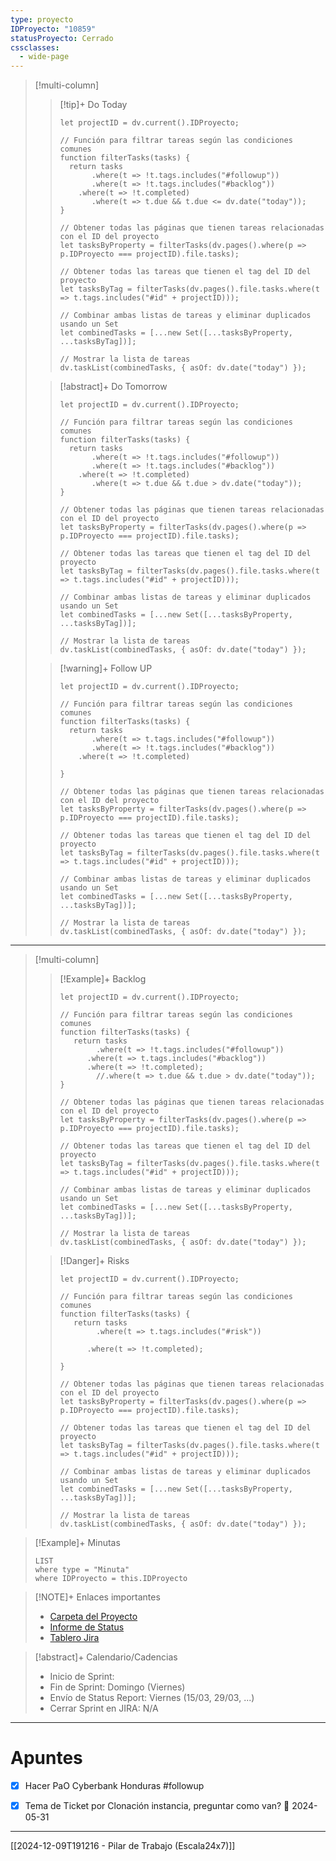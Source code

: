 ```yaml
---
type: proyecto
IDProyecto: "10859"
statusProyecto: Cerrado
cssclasses:
  - wide-page
---
```


> [!multi-column]
>
>> [!tip]+ Do Today
>> ```dataviewjs
>>let projectID = dv.current().IDProyecto;
>>
>>// Función para filtrar tareas según las condiciones comunes
>>function filterTasks(tasks) {
>>   return tasks
>>        .where(t => !t.tags.includes("#followup"))
>>        .where(t => !t.tags.includes("#backlog"))
>>     .where(t => !t.completed)
>>        .where(t => t.due && t.due <= dv.date("today"));
>>}
>>
>>// Obtener todas las páginas que tienen tareas relacionadas con el ID del proyecto
>>let tasksByProperty = filterTasks(dv.pages().where(p => p.IDProyecto === projectID).file.tasks);
>>
>>// Obtener todas las tareas que tienen el tag del ID del proyecto
>>let tasksByTag = filterTasks(dv.pages().file.tasks.where(t => t.tags.includes("#id" + projectID)));
>>
>>// Combinar ambas listas de tareas y eliminar duplicados usando un Set
>>let combinedTasks = [...new Set([...tasksByProperty, ...tasksByTag])];
>>
>>// Mostrar la lista de tareas
>>dv.taskList(combinedTasks, { asOf: dv.date("today") });
>>```
>
>> [!abstract]+ Do Tomorrow
>> ```dataviewjs
>>let projectID = dv.current().IDProyecto;
>>
>>// Función para filtrar tareas según las condiciones comunes
>>function filterTasks(tasks) {
>>   return tasks
>>        .where(t => !t.tags.includes("#followup"))
>>        .where(t => !t.tags.includes("#backlog"))
>>     .where(t => !t.completed)
>>        .where(t => t.due && t.due > dv.date("today"));
>>}
>>
>>// Obtener todas las páginas que tienen tareas relacionadas con el ID del proyecto
>>let tasksByProperty = filterTasks(dv.pages().where(p => p.IDProyecto === projectID).file.tasks);
>>
>>// Obtener todas las tareas que tienen el tag del ID del proyecto
>>let tasksByTag = filterTasks(dv.pages().file.tasks.where(t => t.tags.includes("#id" + projectID)));
>>
>>// Combinar ambas listas de tareas y eliminar duplicados usando un Set
>>let combinedTasks = [...new Set([...tasksByProperty, ...tasksByTag])];
>>
>>// Mostrar la lista de tareas
>>dv.taskList(combinedTasks, { asOf: dv.date("today") });
>>```
>
>> [!warning]+ Follow UP
>> ```dataviewjs
>>let projectID = dv.current().IDProyecto;
>>
>>// Función para filtrar tareas según las condiciones comunes
>>function filterTasks(tasks) {
>>   return tasks
>>        .where(t => t.tags.includes("#followup"))
>>        .where(t => !t.tags.includes("#backlog"))
>>     .where(t => !t.completed)
>>        
>>}
>>
>>// Obtener todas las páginas que tienen tareas relacionadas con el ID del proyecto
>>let tasksByProperty = filterTasks(dv.pages().where(p => p.IDProyecto === projectID).file.tasks);
>>
>>// Obtener todas las tareas que tienen el tag del ID del proyecto
>>let tasksByTag = filterTasks(dv.pages().file.tasks.where(t => t.tags.includes("#id" + projectID)));
>>
>>// Combinar ambas listas de tareas y eliminar duplicados usando un Set
>>let combinedTasks = [...new Set([...tasksByProperty, ...tasksByTag])];
>>
>>// Mostrar la lista de tareas
>>dv.taskList(combinedTasks, { asOf: dv.date("today") });
>>```

--- 

> [!multi-column]
> 
>>[!Example]+ Backlog
>> ```dataviewjs
>> let projectID = dv.current().IDProyecto;
>>
>> // Función para filtrar tareas según las condiciones comunes
>> function filterTasks(tasks) {
>>    return tasks
>>         .where(t => !t.tags.includes("#followup"))
>>       .where(t => t.tags.includes("#backlog"))
>>       .where(t => !t.completed);
>>         //.where(t => t.due && t.due > dv.date("today"));
>>}
>> 
>> // Obtener todas las páginas que tienen tareas relacionadas con el ID del proyecto
>>let tasksByProperty = filterTasks(dv.pages().where(p => p.IDProyecto === projectID).file.tasks);
>> 
>> // Obtener todas las tareas que tienen el tag del ID del proyecto
>>let tasksByTag = filterTasks(dv.pages().file.tasks.where(t => t.tags.includes("#id" + projectID)));
>> 
>>// Combinar ambas listas de tareas y eliminar duplicados usando un Set
>> let combinedTasks = [...new Set([...tasksByProperty, ...tasksByTag])];
>> 
>>// Mostrar la lista de tareas
>> dv.taskList(combinedTasks, { asOf: dv.date("today") });
>>```
>
>>[!Danger]+ Risks
>> ```dataviewjs
>> let projectID = dv.current().IDProyecto;
>>
>> // Función para filtrar tareas según las condiciones comunes
>> function filterTasks(tasks) {
>>    return tasks
>>         .where(t => t.tags.includes("#risk"))
>> 
>>       .where(t => !t.completed);
>> 
>>}
>> 
>> // Obtener todas las páginas que tienen tareas relacionadas con el ID del proyecto
>>let tasksByProperty = filterTasks(dv.pages().where(p => p.IDProyecto === projectID).file.tasks);
>> 
>> // Obtener todas las tareas que tienen el tag del ID del proyecto
>>let tasksByTag = filterTasks(dv.pages().file.tasks.where(t => t.tags.includes("#id" + projectID)));
>> 
>>// Combinar ambas listas de tareas y eliminar duplicados usando un Set
>> let combinedTasks = [...new Set([...tasksByProperty, ...tasksByTag])];
>> 
>>// Mostrar la lista de tareas
>> dv.taskList(combinedTasks, { asOf: dv.date("today") });
>>```

> [!Example]+ Minutas
> ```dataview
> LIST
> where type = "Minuta"
> where IDProyecto = this.IDProyecto
> ```

> [!NOTE]+ Enlaces importantes
> 
> - [Carpeta del Proyecto](https://drive.google.com/drive/folders/1f_pl9NjN9ZPFGCo-sBR3EZKUdenrbytD?usp=sharing)
> - [Informe de Status](https://docs.google.com/presentation/d/1Rr4Kg0bZDKAAzw5VDje7zP-uvwWfhmmX3nbdEoelST0/edit?usp=sharing)
> - [Tablero Jira](https://escala24x7.atlassian.net/jira/software/c/projects/DACR/boards/733)

> [!abstract]+ Calendario/Cadencias
> - Inicio de Sprint:  
> - Fin de Sprint: Domingo (Viernes)
> - Envío de Status Report: Viernes (15/03, 29/03, ...)
> - Cerrar Sprint en JIRA: N/A

---- 
# Apuntes
- [x] Hacer PaO Cyberbank Honduras #followup
- [x] Tema de Ticket por Clonación instancia, preguntar como van?  📅 2024-05-31



--------
[[2024-12-09T191216 - Pilar de Trabajo (Escala24x7)]]
